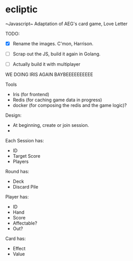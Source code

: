 # ecliptic
~Javascript~ Adaptation of AEG's card game, Love Letter

TODO: 
- [x] Rename the images.  C'mon, Harrison.
- [ ] Scrap out the JS, build it again in Golang. 
- [ ] Actually build it with multiplayer


WE DOING IRIS AGAIN BAYBEEEEEEEEEE

Tools
- Iris (for frontend)
- Redis (for caching game data in progress)
- docker (for composing the redis and the game logic)?


Design:

- At beginning, create or join session.
- 

Each Session has:
- ID
- Target Score
- Players

Round has:
- Deck
- Discard Pile

Player has:
- ID
- Hand
- Score
- Affectable?
- Out?

Card has:
- Effect
- Value